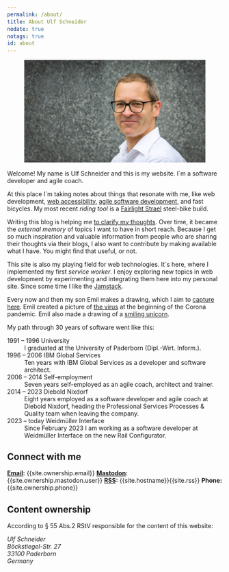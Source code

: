 ```yaml
---
permalink: /about/
title: About Ulf Schneider
nodate: true
notags: true
id: about
---
```


<figure>
<img src="/img/ulf/ulf-16x9.jpg" alt="Portrait of Ulf Schneider">
</figure>

Welcome! My name is Ulf Schneider and this is my website. I´m a software developer and agile coach.

At this place I´m taking notes about things that resonate with me, like web development, [web accessibility](/2020-08-21-my-approach-to-accessibility/), [agile software development](/blog/agile/), and fast bicycles. My most recent _riding tool_ is a [Fairlight Strael](/2022-04-14-fairlight-strael-build-log/) steel-bike build.

Writing this blog is helping me [to clarify my thoughts](/2023-05-18-blogging/). Over time, it became the _external memory_ of topics I want to have in short reach. Because I get so much inspiration and valuable information from people who are sharing their thoughts via their blogs, I also want to contribute by making available what I have. You might find that useful, or not.

This site is also my playing field for web technologies. It´s here, where I implemented my first _service worker_. I enjoy exploring new topics in web development by experimenting and integrating them here into my personal site. Since some time I like the [Jamstack](/2022-09-28-jamstack-in-20-minutes/).

Every now and then my son Emil makes a drawing, which I aim to [capture here](/images/emil-drawing/). Emil created a picture of [the virus](/2020-03-18-emil-pictured-the-coronavirus/) at the beginning of the Corona pandemic. Emil also made a drawing of a [smiling unicorn](/2021-10-22-a-smiling-unicorn-with-a-kite/).

My path through 30 years of software went like this:

<dl class="timeline">
  <dt>1991 – 1996 University</dt>
  <dd>I graduated at the University of Paderborn (Dipl.-Wirt. Inform.).</dd>
  <dt>1996 – 2006 IBM Global Services</dt>
  <dd>Ten years with IBM Global Services as a developer and software architect.</dd>
  <dt>2006 – 2014 Self-employment</dt>
  <dd>Seven years self-employed as an agile coach, architect and trainer.</dd>
  <dt>2014 – 2023 Diebold Nixdorf</dt>
  <dd>Eight years employed as a software developer and agile coach at Diebold Nixdorf, heading the Professional Services Processes & Quality team when leaving the company.</dd>
  <dt>2023 – today Weidmüller Interface</dt>
  <dd>Since February 2023 I am working as a software developer at Weidmüller Interface on the new Rail Configurator.</dd>
</dl>

<h2>Connect with me</h2>

**[Email](mailto:{{site.ownership.email}}):** {{site.ownership.email}}
**[Mastodon]({{site.ownership.mastodon.profile}}):** {{site.ownership.mastodon.user}}
**[RSS]({{site.origin}}{{site.rss}}):** {{site.hostname}}{{site.rss}}
**Phone:** {{site.ownership.phone}}

<h2>Content ownership</h2>

According to § 55 Abs.2 RStV responsible for the content of this website:

<address>
  Ulf Schneider<br>
  Böckstiegel-Str. 27<br>
  33100 Paderborn<br>
  Germany<br>
</address>
